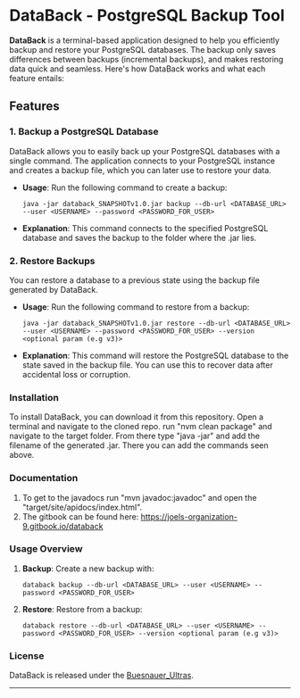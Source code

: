 # DataBack - PostgreSQL Backup Tool

**DataBack** is a terminal-based application designed to help you efficiently backup and restore your PostgreSQL databases. The backup only saves differences between backups (incremental backups), and makes restoring data quick and seamless. Here's how DataBack works and what each feature entails:

## Features

### 1. Backup a PostgreSQL Database

DataBack allows you to easily back up your PostgreSQL databases with a single command. The application connects to your PostgreSQL instance and creates a backup file, which you can later use to restore your data.

- **Usage**: Run the following command to create a backup:
  ```
  java -jar databack_SNAPSHOTv1.0.jar backup --db-url <DATABASE_URL> --user <USERNAME> --password <PASSWORD_FOR_USER>
  ```
- **Explanation**: This command connects to the specified PostgreSQL database and saves the backup to the folder where the .jar lies.

### 2. Restore Backups

You can restore a database to a previous state using the backup file generated by DataBack.

- **Usage**: Run the following command to restore from a backup:
  ```
  java -jar databack_SNAPSHOTv1.0.jar restore --db-url <DATABASE_URL> --user <USERNAME> --password <PASSWORD_FOR_USER> --version <optional param (e.g v3)>
  ```
- **Explanation**: This command will restore the PostgreSQL database to the state saved in the backup file. You can use this to recover data after accidental loss or corruption.

### Installation

To install DataBack, you can download it from this repository. Open a terminal and navigate to the cloned repo. run "nvm clean package" and navigate to the target folder. From there type "java -jar" and add the filename of the generated .jar. There you can add the commands seen above.

### Documentation

1. To get to the javadocs run "mvn javadoc:javadoc" and open the "target/site/apidocs/index.html".
2. The gitbook can be found here: https://joels-organization-9.gitbook.io/databack


### Usage Overview

1. **Backup**: Create a new backup with:
   ```
   databack backup --db-url <DATABASE_URL> --user <USERNAME> --password <PASSWORD_FOR_USER>
   ```

2. **Restore**: Restore from a backup:
   ```
   databack restore --db-url <DATABASE_URL> --user <USERNAME> --password <PASSWORD_FOR_USER> --version <optional param (e.g v3)>
   ```

### License

DataBack is released under the [Buesnauer_Ultras](LICENSE). 

---
